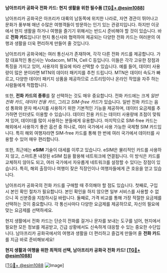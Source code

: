 **남아프리카 공화국 전화 카드: 현지 생활을 위한 필수품 [[TG💪+ @esim1088](https://t.me/s/esim1088)]**

남아프리카 공화국은 아프리카 대륙의 남동쪽에 위치한 나라로, 자연 경관이 뛰어나고 문화가 풍부해 매년 수많은 여행객들이 방문하는 인기 있는 관광지입니다. 하지만 이곳에서 현지 생활을 하거나 여행을 즐기기 위해서는 반드시 준비해야 할 것이 있습니다. 바로 **전화 카드**입니다! 현지 통신사와 협력하여 제공되는 다양한 전화 카드는 여러분의 여행과 생활을 더욱 편리하게 만들어 줄 것입니다.

남아프리카 공화국에는 여러 통신사가 존재하며, 각각 다른 전화 카드를 제공합니다. 가장 대표적인 통신사는 Vodacom, MTN, Cell C 등입니다. 이들은 각각 고유한 장점과 특징을 가지고 있어, 사용자의 필요에 따라 선택할 수 있습니다. 예를 들어, 데이터 사용량이 많은 분이라면 MTN의 데이터 패키지를 추천 드립니다. MTN은 데이터 속도가 빠르고, 다양한 데이터 패키지 상품을 제공하므로 스트리밍이나 온라인 작업을 자주 하는 사람들에게 적합합니다.

또한, **전화 카드의 종류**를 잘 선택하는 것도 매우 중요합니다. 전화 카드에는 크게 *일반 전화 카드*, *데이터 전용 카드*, 그리고 *SIM-free 카드*가 있습니다. 일반 전화 카드는 음성 통화와 문자 메시지를 사용하기 위한 기본적인 기능을 제공하며, 데이터 요금제를 추가하면 인터넷도 이용할 수 있습니다. 데이터 전용 카드는 데이터 사용량에 초점이 맞춰져 있어, 데이터를 많이 사용하는 분들에게 유용합니다. 마지막으로 SIM-free 카드는 해외에서 사용하기 좋은 옵션 중 하나로, 여러 국가에서 사용 가능한 국제형 SIM 카드입니다. 특히 해외 여행자라면 SIM-free 카드를 통해 한 번에 여러 국가에서 데이터를 사용할 수 있어 매우 편리합니다.

또한, 최근에는 **eSIM** 기술이 대세를 이루고 있습니다. eSIM은 물리적인 카드를 사용하지 않고, 스마트폰 내장된 eSIM 칩을 활용해 네트워크에 연결됩니다. 이 방식은 카드를 교체하지 않아도 되고, 여러 국가에서 자유롭게 네트워크를 설정할 수 있다는 장점이 있습니다. 특히, 해외 출장이나 여행이 잦은 직장인이나 여행자들에게 큰 호응을 얻고 있습니다.

남아프리카 공화국의 전화 카드를 구매할 때 주의해야 할 점도 있습니다. 첫째로, 구입 시 본인 확인 절차가 필요합니다. 본인 확인을 하지 않으면 일부 서비스를 사용할 수 없으니 꼭 신분증을 지참하시길 바랍니다. 둘째로, 가격 비교를 통해 가장 적절한 요금제를 선택하는 것이 중요합니다. 각 통신사마다 다양한 요금제를 제공하므로, 자신의 필요에 맞는 요금제를 선택하세요.

현지 생활에서 전화 카드는 단순히 전화를 걸거나 문자를 보내는 도구를 넘어, 현지에서 필요한 모든 정보를 제공받고, 긴급 상황에서도 신속하게 대응할 수 있는 중요한 수단입니다. 남아프리카 공화국에서의 여행과 생활을 더 편리하고 즐겁게 만들어 줄 **전화 카드**를 지금 바로 준비해보세요!

**현지 생활과 여행을 위한 최적의 선택, 남아프리카 공화국 전화 카드! [[TG💪+ @esim1088](https://t.me/s/esim1088)]**

[[TG💪+ @esim1088](https://t.me/s/esim1088) ![Image](https://i.postimg.cc/Y0z9fWf4/image.png)]